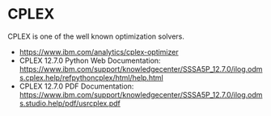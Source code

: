 # CPLEX

CPLEX is one of the well known optimization solvers.

* https://www.ibm.com/analytics/cplex-optimizer
* CPLEX 12.7.0 Python Web Documentation: https://www.ibm.com/support/knowledgecenter/SSSA5P_12.7.0/ilog.odms.cplex.help/refpythoncplex/html/help.html
* CPLEX 12.7.0 PDF Documentation: https://www.ibm.com/support/knowledgecenter/SSSA5P_12.7.0/ilog.odms.studio.help/pdf/usrcplex.pdf



